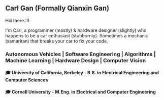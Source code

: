 ## Carl Gan (Formally Qianxin Gan)

Hiii there :3 

I'm Carl, a programmer (mostly) & hardware designer (slightly) who happens to be a car enthusiast (stubbornly). Sometimes a mechanic (samaritan) that breaks your car to fix your code.

### Autonomous Vehicles | Software Engineering | Algorithms | Machine Learning | Hardware Design | Computer Vision

#### 🎓 University of California, Berkeley - B.S. in Electrical Engineering and Computer Sciences
#### 🎓 Cornell University - M.Eng. in Electrical and Computer Engineering




<!--
**CarlQGan/CarlQGan** is a ✨ _special_ ✨ repository because its `README.md` (this file) appears on your GitHub profile.

Here are some ideas to get you started:

- 🔭 I’m currently working on ...
- 🌱 I’m currently learning ...
- 👯 I’m looking to collaborate on ...
- 🤔 I’m looking for help with ...
- 💬 Ask me about ...
- 📫 How to reach me: ...
- 😄 Pronouns: ...
- ⚡ Fun fact: ...
-->
